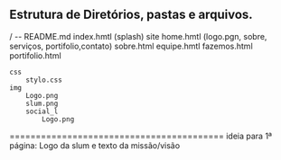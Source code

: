 ## Estrutura de Diretórios, pastas e arquivos.

/ --
    README.md
    index.hmtl (splash)
    site
        home.hmtl (logo.pgn, sobre, serviços, portifolio,contato)
        sobre.html 
            equipe.hmtl
        fazemos.html
        portifolio.html

    css
        stylo.css
    img
        Logo.png
        slum.png
        social_l
            Logo.png


=========================================
  ideia para 1ª página:
  Logo da slum e texto da missão/visão